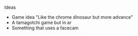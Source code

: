 Ideas
- Game idea "Like the chrome dinosaur but more advance"
- A tamagotchi game but in ar
- Something that uses a facecam
